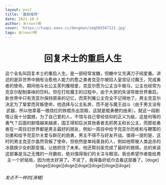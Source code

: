 ```yaml
---
layout: post
title: '番剧推荐'
date: 2021-10-3
author: 水(⊙o⊙)啊
cover: 'https://tuapi.eees.cc/dongman/img565567121.jpg'
tags: 水(⊙o⊙)啊
---
```

<center>
<h1>回复术士的重启人生</h1>
这个全名叫回复术士的重启人生。是一部经常发糖，但糖中又充满刀子纯爱番。讲述的是异世界中拥有治愈他人能力的愈之勇者克亚尔被招入皇宫征讨魔王，完成勇者的使命。期间他与长公主芙列雅相爱，克亚尔愿为公主当牛做马，公主也经常为克亚尔配制美味的饮料。但在打败魔王的过程中，由于大家的失误导致世界重启。新世界中只有克亚尔保持原来的记忆，而芙列雅公主完全不记得他了。男主克亚尔决定为了挚爱而背叛使命，他选择与公主私奔，而不是与魔王战斗（由于男主没有武器，所以他拿着一根烧红的铁棍杀出宫殿，这就是棍勇梗的由来）。就这一段剧情让我十分震撼，为了自己爱的人，不惜与自己曾经信仰的正义为敌，这是何等的勇气？后面的剧情越来越虐，国王得知后派其他勇者去抓男主和长公主，而那些勇者在一周目旧世界都是男主最好的朋友，例如一周目中给予克亚尔历练和与鞭策的剑勇和给予克亚尔关爱与鲜花的炮勇，男主不得不与好友开战。值得一提的是，这时的男主克亚尔虽然背叛了使命，但依然是单纯善良的人，例如他帮被人类追杀的冰狼族少女刹那变强，让她抓住了未来，他还帮剑圣完成了最好的救赎。总的来说这部番是当之无愧的一月霸权，绝对值得我们的关注与眼泪，我也希望作者能给男主一个好结局，因为他太好哭了。不说了，我得备好纸巾去看这部番了。[doge][doge][doge][doge][doge][doge][doge][doge]
</center>
<h6>发点不一样的[滑稽]</h6>